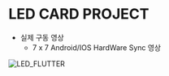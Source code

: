# LED CARD PROJECT
- 실제 구동 영상
  - 7 x 7 Android/IOS HardWare Sync 영상

![LED_FLUTTER](https://user-images.githubusercontent.com/83276163/141917332-a0a3c2a2-e69b-4a22-bbe5-03069e31535d.gif)
